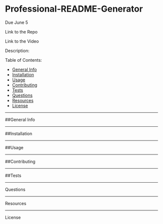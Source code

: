 # Professional-README-Generator
Due June 5

Link to the Repo

Link to the Video

Description:

Table of Contents:


- [General Info](#general-information)
- [Installation](#Installation)
- [Usage](#Usage)
- [Contributing](#Contributing)
- [Tests](#Tests)
- [Questions](#Questions)
- [Resources](#resources)
- [License](#resources)

---

##General Info

---

##Installation

---

##Usage

---

##Contributing

---

##Tests

---

Questions

---

Resources

---

License